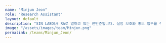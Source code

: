 ```yaml
---
name: "Minjun Jeon"
role: "Research Assistant"
layout: default
description: "SIN LAB에서 RA로 일하고 있는 전민준입니다. 실험 보조와 홍보 업무를 주로 맡고 있습니다^^"
image: "/assets/images/team/Minjun.png"
permalink: /teams/Minjun_Jeon/
---
```

